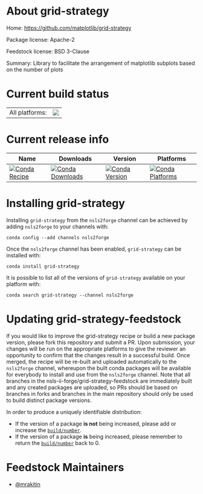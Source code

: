 About grid-strategy
===================

Home: https://github.com/matplotlib/grid-strategy

Package license: Apache-2

Feedstock license: BSD 3-Clause

Summary: Library to facilitate the arrangement of matplotlib subplots based on the number of plots



Current build status
====================


<table><tr><td>All platforms:</td>
    <td>
      <a href="https://dev.azure.com/nsls2forge/nsls2forge/_build/latest?definitionId=53&branchName=master">
        <img src="https://dev.azure.com/nsls2forge/nsls2forge/_apis/build/status/grid-strategy-feedstock?branchName=master">
      </a>
    </td>
  </tr>
</table>

Current release info
====================

| Name | Downloads | Version | Platforms |
| --- | --- | --- | --- |
| [![Conda Recipe](https://img.shields.io/badge/recipe-grid--strategy-green.svg)](https://anaconda.org/nsls2forge/grid-strategy) | [![Conda Downloads](https://img.shields.io/conda/dn/nsls2forge/grid-strategy.svg)](https://anaconda.org/nsls2forge/grid-strategy) | [![Conda Version](https://img.shields.io/conda/vn/nsls2forge/grid-strategy.svg)](https://anaconda.org/nsls2forge/grid-strategy) | [![Conda Platforms](https://img.shields.io/conda/pn/nsls2forge/grid-strategy.svg)](https://anaconda.org/nsls2forge/grid-strategy) |

Installing grid-strategy
========================

Installing `grid-strategy` from the `nsls2forge` channel can be achieved by adding `nsls2forge` to your channels with:

```
conda config --add channels nsls2forge
```

Once the `nsls2forge` channel has been enabled, `grid-strategy` can be installed with:

```
conda install grid-strategy
```

It is possible to list all of the versions of `grid-strategy` available on your platform with:

```
conda search grid-strategy --channel nsls2forge
```




Updating grid-strategy-feedstock
================================

If you would like to improve the grid-strategy recipe or build a new
package version, please fork this repository and submit a PR. Upon submission,
your changes will be run on the appropriate platforms to give the reviewer an
opportunity to confirm that the changes result in a successful build. Once
merged, the recipe will be re-built and uploaded automatically to the
`nsls2forge` channel, whereupon the built conda packages will be available for
everybody to install and use from the `nsls2forge` channel.
Note that all branches in the nsls-ii-forge/grid-strategy-feedstock are
immediately built and any created packages are uploaded, so PRs should be based
on branches in forks and branches in the main repository should only be used to
build distinct package versions.

In order to produce a uniquely identifiable distribution:
 * If the version of a package **is not** being increased, please add or increase
   the [``build/number``](https://conda.io/docs/user-guide/tasks/build-packages/define-metadata.html#build-number-and-string).
 * If the version of a package **is** being increased, please remember to return
   the [``build/number``](https://conda.io/docs/user-guide/tasks/build-packages/define-metadata.html#build-number-and-string)
   back to 0.

Feedstock Maintainers
=====================

* [@mrakitin](https://github.com/mrakitin/)

